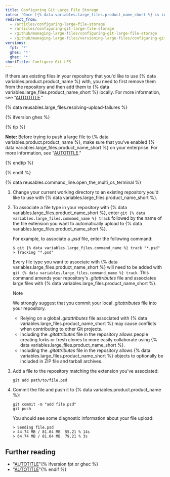 ```yaml
---
title: Configuring Git Large File Storage
intro: 'Once [{% data variables.large_files.product_name_short %} is installed](/articles/installing-git-large-file-storage/), you need to associate it with a large file in your repository.'
redirect_from:
  - /articles/configuring-large-file-storage
  - /articles/configuring-git-large-file-storage
  - /github/managing-large-files/configuring-git-large-file-storage
  - /github/managing-large-files/versioning-large-files/configuring-git-large-file-storage
versions:
  fpt: '*'
  ghes: '*'
  ghec: '*'
shortTitle: Configure Git LFS
---
```

If there are existing files in your repository that you'd like to use {% data variables.product.product_name %} with, you need to first remove them from the repository and then add them to {% data variables.large_files.product_name_short %} locally. For more information, see "[AUTOTITLE](/repositories/working-with-files/managing-large-files/moving-a-file-in-your-repository-to-git-large-file-storage)."

{% data reusables.large_files.resolving-upload-failures %}

{% ifversion ghes %}

{% tip %}

**Note:** Before trying to push a large file to {% data variables.product.product_name %}, make sure that you've enabled {% data variables.large_files.product_name_short %} on your enterprise. For more information, see "[AUTOTITLE](/admin/user-management/managing-repositories-in-your-enterprise/configuring-git-large-file-storage-for-your-enterprise)."

{% endtip %}

{% endif %}

{% data reusables.command_line.open_the_multi_os_terminal %}
1. Change your current working directory to an existing repository you'd like to use with {% data variables.large_files.product_name_short %}.
1. To associate a file type in your repository with {% data variables.large_files.product_name_short %}, enter `git {% data variables.large_files.command_name %} track` followed by the name of the file extension you want to automatically upload to {% data variables.large_files.product_name_short %}.

   For example, to associate a _.psd_ file, enter the following command:

   ```shell
   $ git {% data variables.large_files.command_name %} track "*.psd"
   > Tracking "*.psd"
   ```

   Every file type you want to associate with {% data variables.large_files.product_name_short %} will need to be added with `git {% data variables.large_files.command_name %} track`. This command amends your repository's _.gitattributes_ file and associates large files with {% data variables.large_files.product_name_short %}.

   > [!NOTE]
   > We strongly suggest that you commit your local _.gitattributes_ file into your repository.
   >
   > * Relying on a global _.gitattributes_ file associated with {% data variables.large_files.product_name_short %} may cause conflicts when contributing to other Git projects.
   > * Including the _.gitattributes_ file in the repository allows people creating forks or fresh clones to more easily collaborate using {% data variables.large_files.product_name_short %}.
   > * Including the _.gitattributes_ file in the repository allows {% data variables.large_files.product_name_short %} objects to optionally be included in ZIP file and tarball archives.

1. Add a file to the repository matching the extension you've associated:

   ```shell
   git add path/to/file.psd
   ```

1. Commit the file and push it to {% data variables.product.product_name %}:

   ```shell
   git commit -m "add file.psd"
   git push
   ```

   You should see some diagnostic information about your file upload:

   ```shell
   > Sending file.psd
   > 44.74 MB / 81.04 MB  55.21 % 14s
   > 64.74 MB / 81.04 MB  79.21 % 3s
   ```

## Further reading

* "[AUTOTITLE](/repositories/working-with-files/managing-large-files/collaboration-with-git-large-file-storage)"{% ifversion fpt or ghec %}
* "[AUTOTITLE](/repositories/managing-your-repositorys-settings-and-features/managing-repository-settings/managing-git-lfs-objects-in-archives-of-your-repository)"{% endif %}
